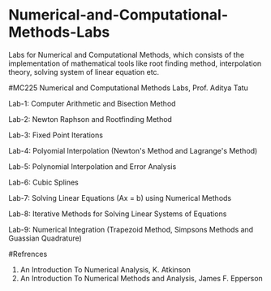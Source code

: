 # Numerical-and-Computational-Methods-Labs
Labs for Numerical and Computational Methods, which consists of the implementation of mathematical tools like root finding method, interpolation theory, solving system of linear equation etc.

#MC225 Numerical and Computational Methods Labs, Prof. Aditya Tatu

Lab-1: Computer Arithmetic and Bisection Method

Lab-2: Newton Raphson and Rootfinding Method

Lab-3: Fixed Point Iterations

Lab-4: Polyomial Interpolation (Newton's Method and Lagrange's Method)

Lab-5: Polynomial Interpolation and Error Analysis

Lab-6: Cubic Splines

Lab-7: Solving Linear Equations (Ax = b) using Numerical Methods

Lab-8: Iterative Methods for Solving Linear Systems of Equations

Lab-9: Numerical Integration (Trapezoid Method, Simpsons Methods and Guassian Quadrature)

#Refrences

1. An Introduction To Numerical Analysis, K. Atkinson
2. An Introduction To Numerical Methods and Analysis, James F. Epperson

